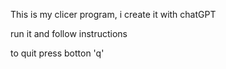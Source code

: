 This is my clicer program, i create it with chatGPT

run it and follow instructions

to quit press botton 'q'
